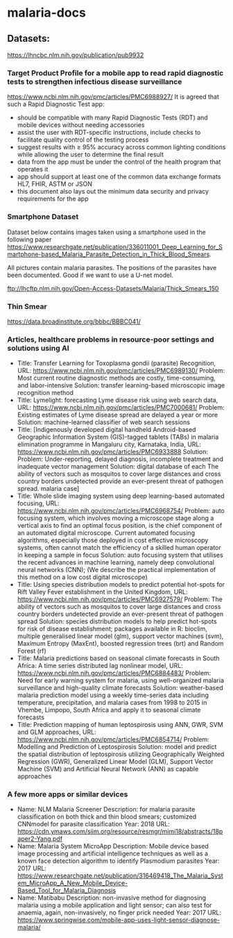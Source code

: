 # malaria-docs

## Datasets:  
https://lhncbc.nlm.nih.gov/publication/pub9932

###  Target Product Profile for a mobile app to read rapid diagnostic tests to strengthen infectious disease surveillance  
https://www.ncbi.nlm.nih.gov/pmc/articles/PMC6988927/
It is agreed that such a Rapid Diagnostic Test app:
- should be compatible with many Rapid Diagnostic Tests (RDT) and mobile devices without needing accessories
- assist the user with RDT-specific instructions, include checks to facilitate quality control of the testing process
- suggest results with ≥ 95% accuracy across common lighting conditions while allowing the user to determine the final result
- data from the app must be under the control of the health program that operates it
- app should support at least one of the common data exchange formats HL7, FHIR, ASTM or JSON
- this document also lays out the minimum data security and privacy requirements for the app

### Smartphone Dataset
Dataset below contains images taken using a smartphone used in the following paper https://www.researchgate.net/publication/336011001_Deep_Learning_for_Smartphone-based_Malaria_Parasite_Detection_in_Thick_Blood_Smears.

All pictures contain malaria parasites. The positions of the parasites have been documented. Good if we want to use a U-net model.

ftp://lhcftp.nlm.nih.gov/Open-Access-Datasets/Malaria/Thick_Smears_150

### Thin Smear 
https://data.broadinstitute.org/bbbc/BBBC041/

### Articles, healthcare problems in resource-poor settings and solutions using AI

- Title: Transfer Learning for Toxoplasma gondii (parasite) Recognition, URL: https://www.ncbi.nlm.nih.gov/pmc/articles/PMC6989130/ Problem: Most current routine diagnostic methods are costly, time-consuming, and labor-intensive Solution: transfer learning-based microscopic image recognition method
- Title: Lymelight: forecasting Lyme disease risk using web search data, URL: https://www.ncbi.nlm.nih.gov/pmc/articles/PMC7000681/ Problem: Existing estimates of Lyme disease spread are delayed a year or more Solution: machine-learned classifier of web search sessions
- Title: [Indigenously developed digital handheld Android-based Geographic Information System (GIS)-tagged tablets (TABs) in malaria elimination programme in Mangaluru city, Karnataka, India, URL: https://www.ncbi.nlm.nih.gov/pmc/articles/PMC6933888 Solution: Problem: Under-reporting, delayed diagnosis, incomplete treatment and inadequate vector management Solution: digital database of each The ability of vectors such as mosquitos to cover large distances and cross country borders undetected provide an ever-present threat of pathogen spread. malaria case]
- Title: Whole slide imaging system using deep learning-based automated focusing, URL: https://www.ncbi.nlm.nih.gov/pmc/articles/PMC6968754/ Problem: auto focusing system, which involves moving a microscope stage along a vertical axis to find an optimal focus position, is the chief component of an automated digital microscope. Current automated focusing algorithms, especially those deployed in cost effective microscopy systems, often cannot match the efficiency of a skilled human operator in keeping a sample in focus Solution: auto focusing system that utilises the recent advances in machine learning, namely deep convolutional neural networks (CNN); (We describe the practical implementation of this method on a low cost digital microscope)
- Title: Using species distribution models to predict potential hot-spots for Rift Valley Fever establishment in the United Kingdom, URL: https://www.ncbi.nlm.nih.gov/pmc/articles/PMC6927579/ Problem: The ability of vectors such as mosquitos to cover large distances and cross country borders undetected provide an ever-present threat of pathogen spread Solution: species distribution models to help predict hot-spots for risk of disease establishment; packages available in R: bioclim, multiple generalised linear model (glm), support vector machines (svm), Maximum Entropy (MaxEnt), boosted regression trees (brt) and Random Forest (rf)
- Title: Malaria predictions based on seasonal climate forecasts in South Africa: A time series distributed lag nonlinear model, URL: https://www.ncbi.nlm.nih.gov/pmc/articles/PMC6884483/ Problem: Need for early warning system for malaria, using well-organized malaria surveillance and high-quality climate forecasts Solution: weather-based malaria prediction model using a weekly time-series data including temperature, precipitation, and malaria cases from 1998 to 2015 in Vhembe, Limpopo, South Africa and apply it to seasonal climate forecasts
- Title: Prediction mapping of human leptospirosis using ANN, GWR, SVM and GLM approaches, URL: https://www.ncbi.nlm.nih.gov/pmc/articles/PMC6854714/ Problem: Modelling and Prediction of Leptospirosis Solution: model and predict the spatial distribution of leptospirosis utilizing Geographically Weighted Regression (GWR), Generalized Linear Model (GLM), Support Vector Machine (SVM) and Artificial Neural Network (ANN) as capable approaches

### A few more apps or similar devices

- Name: NLM  Malaria  Screener Description: for  malaria parasite classification on both thick and thin blood smears; customized CNNmodel  for  parasite  classification Year: 2018 URL: https://cdn.ymaws.com/siim.org/resource/resmgr/mimi18/abstracts/18paper2-Yang.pdf
- Name: Malaria System MicroApp Description: Mobile device based image processing and artificial intelligence techniques as well as a known face detection algorithm to identify Plasmodium parasites Year: 2017 URL: https://www.researchgate.net/publication/316469418_The_Malaria_System_MicroApp_A_New_Mobile_Device-Based_Tool_for_Malaria_Diagnosis
- Name: Matibabu Description: non-invasive method for diagnosing malaria using a mobile application and light sensor; can also test for anaemia, again, non-invasively, no finger prick needed Year: 2017 URL: https://www.springwise.com/mobile-app-uses-light-sensor-diagnose-malaria/
